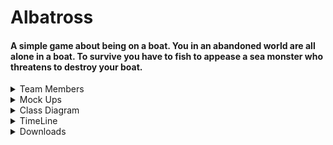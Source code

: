 # Albatross
#### A simple game about being on a boat. You in an abandoned world are all alone in a boat. To survive you have to fish to appease a sea monster who threatens to destroy your boat. 

<details>
<summary>Team Members</summary>

Eli Wright - Writing

Paul Tokhtuev - Coding

Jame Olsen - Artist
  
</details>

<details>
<summary>Mock Ups</summary>

<p><img src="https://github.com/Masterpaul562/Albatross/blob/main/Docs/ALBATROSS.png?raw=true" alt="Example"></p>
<p><img src="https://github.com/Masterpaul562/Albatross/blob/main/Docs/BoatGameUI.png?raw=true" alt="Example"></p>
</details>



<details>
<summary>Class Diagram</summary>

<p><img src="https://github.com/Masterpaul562/Albatross/blob/main/Docs/BoatUML.drawio.png?raw=true" alt="Example"></p>
</details>

<details>
<summary>TimeLine</summary>

<p><img src="https://github.com/Masterpaul562/Albatross/blob/main/Docs/BoatGameTrello.png?raw=true" alt="Example"></p>
<p><img src="https://github.com/Masterpaul562/Albatross/blob/main/Docs/ToDoTrello.png?raw=true" alt="Example"></p>

</details>



<details>
<summary>Downloads</summary>
<p><a href="">Windows Download</a></p>

Download and unzip. Extract with executable and run.
  
</details>
